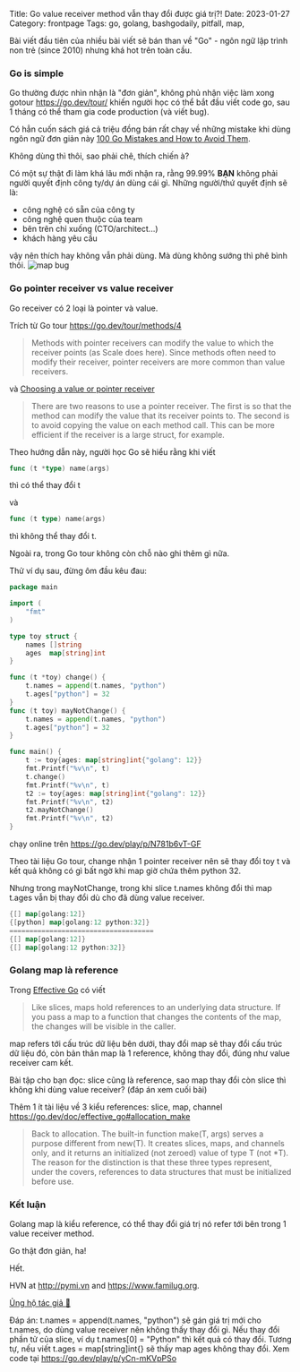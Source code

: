Title: Go value receiver method vẫn thay đổi được giá trị?!
Date: 2023-01-27
Category: frontpage
Tags: go, golang, bashgodaily, pitfall, map,

Bài viết đầu tiên của nhiều bài viết sẽ bán than về "Go" - ngôn ngữ lập trình
non trẻ (since 2010) nhưng khá hot trên toàn cầu.

### Go is simple
Go thường được nhìn nhận là "đơn giản", không phủ nhận việc làm xong gotour <https://go.dev/tour/> khiến người học có thể bắt đầu viết code go, sau 1 tháng có thể tham gia code production (và viết bug).

Có hẳn cuốn sách giá cả triệu đồng bán rất chạy về những mistake khi dùng
ngôn ngữ đơn giản này [100 Go Mistakes and How to Avoid
Them](https://www.manning.com/books/100-go-mistakes-and-how-to-avoid-them).

Không dùng thì thôi, sao phải chê, thích chiến à?

Có một sự thật đi làm khá lâu mới nhận ra, rằng 99.99% **BẠN** không phải người quyết định công ty/dự án dùng cái gì. Những người/thứ quyết định sẽ là:

- công nghệ có sẵn của công ty
- công nghệ quen thuộc của team
- bên trên chỉ xuống (CTO/architect...)
- khách hàng yêu cầu

vậy nên thích hay không vẫn phải dùng. Mà dùng không sướng thì phê bình thôi.
![map bug]({static}/images/go_map_bug.webp)

### Go pointer receiver vs value receiver
Go receiver có 2 loại là pointer và value.

Trích từ Go tour <https://go.dev/tour/methods/4>

> Methods with pointer receivers can modify the value to which the receiver points (as Scale does here). Since methods often need to modify their receiver, pointer receivers are more common than value receivers.

và [Choosing a value or pointer receiver](https://go.dev/tour/methods/8)

> There are two reasons to use a pointer receiver.
> The first is so that the method can modify the value that its receiver points to.
> The second is to avoid copying the value on each method call. This can be more efficient if the receiver is a large struct, for example.

Theo hướng dẫn này, người học Go sẽ hiểu rằng khi viết

```go
func (t *type) name(args)
```

thì có thể thay đổi t

và

```go
func (t type) name(args)
```

thì không thể thay đổi t.

Ngoài ra, trong Go tour không còn chỗ nào ghi thêm gì nữa.

Thử ví dụ sau, đừng ôm đầu kêu đau:

```go
package main

import (
    "fmt"
)

type toy struct {
    names []string
    ages  map[string]int
}

func (t *toy) change() {
    t.names = append(t.names, "python")
    t.ages["python"] = 32
}
func (t toy) mayNotChange() {
    t.names = append(t.names, "python")
    t.ages["python"] = 32
}

func main() {
    t := toy{ages: map[string]int{"golang": 12}}
    fmt.Printf("%v\n", t)
    t.change()
    fmt.Printf("%v\n", t)
    t2 := toy{ages: map[string]int{"golang": 12}}
    fmt.Printf("%v\n", t2)
    t2.mayNotChange()
    fmt.Printf("%v\n", t2)
}
```

chạy online trên <https://go.dev/play/p/N781b6vT-GF>

Theo tài liệu Go tour, change nhận 1 pointer receiver nên sẽ thay đổi toy t và kết quả không có gì bất ngờ khi map giờ chứa thêm python 32.

Nhưng trong mayNotChange, trong khi slice t.names không đổi thì map t.ages vẫn bị thay đổi dù cho đã dùng value receiver.

```go
{[] map[golang:12]}
{[python] map[golang:12 python:32]}
====================================
{[] map[golang:12]}
{[] map[golang:12 python:32]}
```

### Golang map là reference
Trong [Effective Go](https://go.dev/doc/effective_go#maps) có viết

> Like slices, maps hold references to an underlying data structure. If you pass a map to a function that changes the contents of the map, the changes will be visible in the caller.

map refers tới cấu trúc dữ liệu bên dưới, thay đổi map sẽ thay đổi cấu trúc dữ liệu đó, còn bản thân map là 1 reference, không thay đổi, đúng như value receiver cam kết.

Bài tập cho bạn đọc: slice cũng là reference, sao map thay đổi còn slice thì không khi dùng value receiver? (đáp án xem cuối bài)

Thêm 1 ít tài liệu về 3 kiểu references: slice, map, channel <https://go.dev/doc/effective_go#allocation_make>

> Back to allocation. The built-in function make(T, args) serves a purpose different from new(T). It creates slices, maps, and channels only, and it returns an initialized (not zeroed) value of type T (not *T). The reason for the distinction is that these three types represent, under the covers, references to data structures that must be initialized before use.

### Kết luận
Golang map là kiểu reference, có thể thay đổi giá trị nó refer tới bên trong 1 value receiver method.

Go thật đơn giản, ha!

Hết.

HVN at <http://pymi.vn> and <https://www.familug.org>.

[Ủng hộ tác giả 🍺](https://www.familug.org/p/ung-ho.html)


Đáp án: t.names = append(t.names, "python") sẽ gán giá trị mới cho t.names, do dùng value receiver nên không thấy thay đổi gì.
Nếu thay đổi phần tử của slice, ví dụ t.names[0] = "Python" thì kết quả có thay đổi.
Tương tự, nếu viết t.ages = map[string]int{} sẽ thấy map ages không thay đổi. Xem code tại <https://go.dev/play/p/yCn-mKVpPSo>
